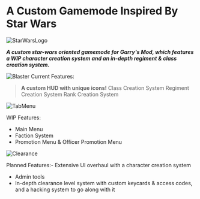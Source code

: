 # A Custom Gamemode Inspired By Star Wars

![StarWarsLogo](https://github.com/Gappy-Bosu/swrp/assets/140876191/69e8f862-8e06-4a2d-be1a-cd541088fa37)

**_A custom star-wars oriented gamemode for Garry's Mod, which features a WIP character creation system and an in-depth regiment & class creation system._**

![Blaster](https://github.com/Gappy-Bosu/swrp/assets/140876191/b0046edb-ae78-413d-87b3-fe0c1cc33759)
Current Features:
> **A custom HUD with unique icons!**
> Class Creation System
> Regiment Creation System
> Rank Creation System

![TabMenu](https://github.com/Gappy-Bosu/swrp/assets/140876191/405154a8-b02f-4ad7-9461-efc0040c25c0)

WIP Features:
- Main Menu
- Faction System
- Promotion Menu & Officer Promotion Menu

![Clearance](https://github.com/Gappy-Bosu/swrp/assets/140876191/79d36574-79b4-435b-b089-3c3d801284e5)

Planned Features:- Extensive UI overhaul with a character creation system
- Admin tools
- In-depth clearance level system with custom keycards & access codes, and a hacking system to go along with it
